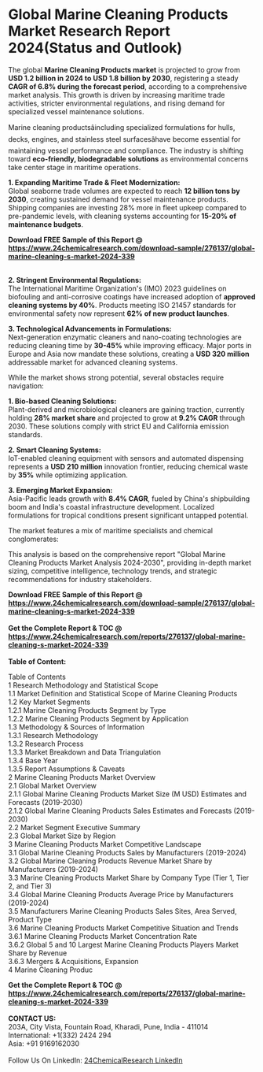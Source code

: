 <h1>Global Marine Cleaning Products Market Research Report 2024(Status and Outlook)</h1><p>The global <strong>Marine Cleaning Products market</strong> is projected to grow from <strong>USD 1.2 billion in 2024 to USD 1.8 billion by 2030</strong>, registering a steady <strong>CAGR of 6.8% during the forecast period</strong>, according to a comprehensive market analysis. This growth is driven by increasing maritime trade activities, stricter environmental regulations, and rising demand for specialized vessel maintenance solutions.</p><p>Marine cleaning productsâincluding specialized formulations for hulls, decks, engines, and stainless steel surfacesâhave become essential for maintaining vessel performance and compliance. The industry is shifting toward <strong>eco-friendly, biodegradable solutions</strong> as environmental concerns take center stage in maritime operations.</p><p><strong>1. Expanding Maritime Trade &amp; Fleet Modernization:</strong><br>
Global seaborne trade volumes are expected to reach <strong>12 billion tons by 2030</strong>, creating sustained demand for vessel maintenance products. Shipping companies are investing 28% more in fleet upkeep compared to pre-pandemic levels, with cleaning systems accounting for <strong>15-20% of maintenance budgets</strong>.</p><div><b>Download FREE Sample of this Report @ 
            <a href="https://www.24chemicalresearch.com/download-sample/276137/global-marine-cleaning-s-market-2024-339">
            https://www.24chemicalresearch.com/download-sample/276137/global-marine-cleaning-s-market-2024-339</a></b></div><br><p><strong>2. Stringent Environmental Regulations:</strong><br>
The International Maritime Organization's (IMO) 2023 guidelines on biofouling and anti-corrosive coatings have increased adoption of <strong>approved cleaning systems by 40%</strong>. Products meeting ISO 21457 standards for environmental safety now represent <strong>62% of new product launches</strong>.</p><p><strong>3. Technological Advancements in Formulations:</strong><br>
Next-generation enzymatic cleaners and nano-coating technologies are reducing cleaning time by <strong>30-45%</strong> while improving efficacy. Major ports in Europe and Asia now mandate these solutions, creating a <strong>USD 320 million</strong> addressable market for advanced cleaning systems.</p><p>While the market shows strong potential, several obstacles require navigation:</p><p><strong>1. Bio-based Cleaning Solutions:</strong><br>
Plant-derived and microbiological cleaners are gaining traction, currently holding <strong>28% market share</strong> and projected to grow at <strong>9.2% CAGR</strong> through 2030. These solutions comply with strict EU and California emission standards.</p><p><strong>2. Smart Cleaning Systems:</strong><br>
IoT-enabled cleaning equipment with sensors and automated dispensing represents a <strong>USD 210 million</strong> innovation frontier, reducing chemical waste by <strong>35%</strong> while optimizing application.</p><p><strong>3. Emerging Market Expansion:</strong><br>
Asia-Pacific leads growth with <strong>8.4% CAGR</strong>, fueled by China's shipbuilding boom and India's coastal infrastructure development. Localized formulations for tropical conditions present significant untapped potential.</p><p>The market features a mix of maritime specialists and chemical conglomerates:</p><p>This analysis is based on the comprehensive report "Global Marine Cleaning Products Market Analysis 2024-2030", providing in-depth market sizing, competitive intelligence, technology trends, and strategic recommendations for industry stakeholders.</p><div><b>Download FREE Sample of this Report @ 
            <a href="https://www.24chemicalresearch.com/download-sample/276137/global-marine-cleaning-s-market-2024-339">
            https://www.24chemicalresearch.com/download-sample/276137/global-marine-cleaning-s-market-2024-339</a></b></div><br><div><b>Get the Complete Report & TOC @ 
            <a href="https://www.24chemicalresearch.com/reports/276137/global-marine-cleaning-s-market-2024-339">
            https://www.24chemicalresearch.com/reports/276137/global-marine-cleaning-s-market-2024-339</a></b></div><br>
            <b>Table of Content:</b><p>Table of Contents<br />
1 Research Methodology and Statistical Scope<br />
1.1 Market Definition and Statistical Scope of Marine Cleaning Products<br />
1.2 Key Market Segments<br />
1.2.1 Marine Cleaning Products Segment by Type<br />
1.2.2 Marine Cleaning Products Segment by Application<br />
1.3 Methodology & Sources of Information<br />
1.3.1 Research Methodology<br />
1.3.2 Research Process<br />
1.3.3 Market Breakdown and Data Triangulation<br />
1.3.4 Base Year<br />
1.3.5 Report Assumptions & Caveats<br />
2 Marine Cleaning Products Market Overview<br />
2.1 Global Market Overview<br />
2.1.1 Global Marine Cleaning Products Market Size (M USD) Estimates and Forecasts (2019-2030)<br />
2.1.2 Global Marine Cleaning Products Sales Estimates and Forecasts (2019-2030)<br />
2.2 Market Segment Executive Summary<br />
2.3 Global Market Size by Region<br />
3 Marine Cleaning Products Market Competitive Landscape<br />
3.1 Global Marine Cleaning Products Sales by Manufacturers (2019-2024)<br />
3.2 Global Marine Cleaning Products Revenue Market Share by Manufacturers (2019-2024)<br />
3.3 Marine Cleaning Products Market Share by Company Type (Tier 1, Tier 2, and Tier 3)<br />
3.4 Global Marine Cleaning Products Average Price by Manufacturers (2019-2024)<br />
3.5 Manufacturers Marine Cleaning Products Sales Sites, Area Served, Product Type<br />
3.6 Marine Cleaning Products Market Competitive Situation and Trends<br />
3.6.1 Marine Cleaning Products Market Concentration Rate<br />
3.6.2 Global 5 and 10 Largest Marine Cleaning Products Players Market Share by Revenue<br />
3.6.3 Mergers & Acquisitions, Expansion<br />
4 Marine Cleaning Produc</p><div><b>Get the Complete Report & TOC @ 
            <a href="https://www.24chemicalresearch.com/reports/276137/global-marine-cleaning-s-market-2024-339">
            https://www.24chemicalresearch.com/reports/276137/global-marine-cleaning-s-market-2024-339</a></b></div><br><b>CONTACT US:</b><br>
            203A, City Vista, Fountain Road, Kharadi, Pune, India - 411014<br>
            International: +1(332) 2424 294<br>
            Asia: +91 9169162030 <br><br>
            Follow Us On LinkedIn: <a href="https://www.linkedin.com/company/24chemicalresearch/">24ChemicalResearch LinkedIn</a>